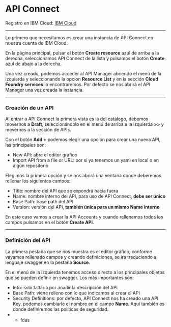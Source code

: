 # API Connect
Registro en IBM Cloud: [IBM Cloud](https://www.ibm.com/es-es/cloud "IBM Cloud")

-----

Lo primero que necesitamos es crear una instancia de API Connect en nuestra cuenta de IBM Cloud.

En la página principal, pulsar el botón **Create resource** azul de arriba a la derecha, seleccionamos API Connect de la lista y pulsamos el botón **Create** azul de abajo a la derecha.

Una vez creado, podemos acceder al API Manager abriendo el menú de la izquierda y seleccionando la opcion **Resource List** y en la sección **Cloud Foundry services** lo encontraremos. Por defecto se nos abrirá el API Manager una vez creada la instancia.

-----

### Creación de un API

Al entrar a API Connect la primera vista es la del catálogo, debemos movernos a **Draft**, seleccionándolo en el menú de arriba a la izquierda **>>** y movernos a la sección de APIs.

Con el botón **Add +** podemos elegir una opción para crear una nueva API, las principales son:
* New API: abre el editor gráfico
* Import API from a file or URL: por si ya tenemos un yaml en local o en algún repositorio

Elegimos la primera opción y se nos abrirá una ventana donde deberemos rellenar los siguientes campos:
* Title: nombre del API que se expondrá hacia fuera
* Name: nombre interno del API, para uso de API Connect, **debe ser único**
* Base Path: base path del API
* Version: versión del API, **también única para un mismo Name interno**

En este caso vamos a crear la API Accounts y cuando rellenemos todos los campos pulsamos en el botón **Create API**.

-----

### Definición del API

La primera pestaña que se nos muestra es el editor gráfico, conforme vayamos rellenado campos y creando definiciones, se irá traduciendo a lenguaje swagger en la pestaña **Source**.

En el menú de la izquierda tenemos acceso directo a los principales objetos que se pueden definir en swagger. Los más importantes son:
* Info: solo faltaría por añadir la descripción del API
* Base Path: viene relleno con lo que indicamos al crear el API
* Security Definitions: por defecto, API Connect nos ha creado una API Key, podemos cambiarle el nombre en el campo **Name**. Aquí también es donde definiremos las políticas de seguridad.
* * fdas
